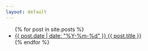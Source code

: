 ```yaml
---
layout: default
---
```


<ul>
  {% for post in site.posts %}
    <li>
      <a href="{{ post.url | relative_url }}">{{ post.date | date: "%Y-%m-%d" }} {{ post.title }}</a>
    </li>
  {% endfor %}
</ul>
